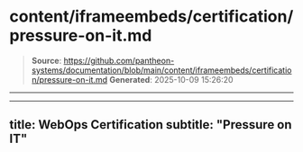 # content/iframeembeds/certification/pressure-on-it.md

> **Source**: https://github.com/pantheon-systems/documentation/blob/main/content/iframeembeds/certification/pressure-on-it.md
> **Generated**: 2025-10-09 15:26:20

---

---
title: WebOps Certification
subtitle: "Pressure on IT"
---

<Partial file="certification-guide/pressure-on-it.md" />
